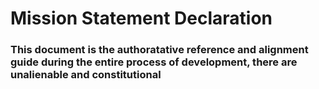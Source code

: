 # Mission Statement Declaration
### This document is the authoratative reference and alignment guide during the entire process of development, there are unalienable and constitutional 

